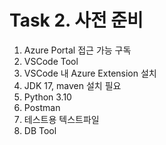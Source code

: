 # Task 2.	 사전 준비
1.	Azure Portal 접근 가능 구독
2.	VSCode Tool
3.	VSCode 내 Azure Extension 설치
4.	JDK 17, maven 설치 필요
5.	Python 3.10 
6.	Postman
7.	테스트용 텍스트파일
8.	DB Tool

